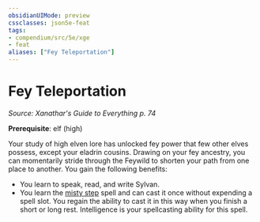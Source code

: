 ```yaml
---
obsidianUIMode: preview
cssclasses: json5e-feat
tags:
- compendium/src/5e/xge
- feat
aliases: ["Fey Teleportation"]
---
```

# Fey Teleportation
*Source: Xanathar's Guide to Everything p. 74*  

**Prerequisite**: elf (high)

Your study of high elven lore has unlocked fey power that few other elves possess, except your eladrin cousins. Drawing on your fey ancestry, you can momentarily stride through the Feywild to shorten your path from one place to another. You gain the following benefits:

- You learn to speak, read, and write Sylvan.  
- You learn the [misty step](../spells/misty-step.md#) spell and can cast it once without expending a spell slot. You regain the ability to cast it in this way when you finish a short or long rest. Intelligence is your spellcasting ability for this spell.